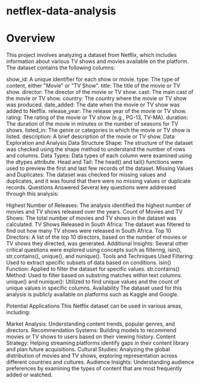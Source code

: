 # netflex-data-analysis
# Overview
This project involves analyzing a dataset from Netflix, which includes information about various TV shows and movies available on the platform. The dataset contains the following columns:

show_id: A unique identifier for each show or movie.
type: The type of content, either "Movie" or "TV Show".
title: The title of the movie or TV show.
director: The director of the movie or TV show.
cast: The main cast of the movie or TV show.
country: The country where the movie or TV show was produced.
date_added: The date when the movie or TV show was added to Netflix.
release_year: The release year of the movie or TV show.
rating: The rating of the movie or TV show (e.g., PG-13, TV-MA).
duration: The duration of the movie in minutes or the number of seasons for TV shows.
listed_in: The genre or categories in which the movie or TV show is listed.
description: A brief description of the movie or TV show.
Data Exploration and Analysis
Data Structure
Shape: The structure of the dataset was checked using the shape method to understand the number of rows and columns.
Data Types: Data types of each column were examined using the dtypes attribute.
Head and Tail: The head() and tail() functions were used to preview the first and last few records of the dataset.
Missing Values and Duplicates: The dataset was checked for missing values and duplicates, and it was found that there were no missing values or duplicate records.
Questions Answered
Several key questions were addressed through this analysis:

Highest Number of Releases: The analysis identified the highest number of movies and TV shows released over the years.
Count of Movies and TV Shows: The total number of movies and TV shows in the dataset was calculated.
TV Shows Released in South Africa: The dataset was filtered to find out how many TV shows were released in South Africa.
Top 10 Directors: A list of the top 10 directors, based on the number of movies or TV shows they directed, was generated.
Additional Insights: Several other critical questions were explored using concepts such as filtering, isin(), str.contains(), unique(), and nunique().
Tools and Techniques Used
Filtering: Used to extract specific subsets of data based on conditions.
isin() Function: Applied to filter the dataset for specific values.
str.contains() Method: Used to filter based on substring matches within text columns.
unique() and nunique(): Utilized to find unique values and the count of unique values in specific columns.
Availability
The dataset used for this analysis is publicly available on platforms such as Kaggle and Google.

Potential Applications
This Netflix dataset can be used in various areas, including:

Market Analysis: Understanding content trends, popular genres, and directors.
Recommendation Systems: Building models to recommend movies or TV shows to users based on their viewing history.
Content Strategy: Helping streaming platforms identify gaps in their content library and plan future acquisitions.
Cultural Studies: Analyzing the global distribution of movies and TV shows, exploring representation across different countries and cultures.
Audience Insights: Understanding audience preferences by examining the types of content that are most frequently added or watched.

